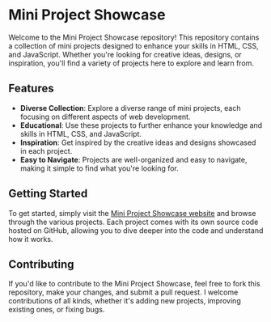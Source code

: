 # Mini Project Showcase

Welcome to the Mini Project Showcase repository! This repository contains a collection of mini projects designed to enhance your skills in HTML, CSS, and JavaScript. Whether you're looking for creative ideas, designs, or inspiration, you'll find a variety of projects here to explore and learn from.

## Features

- **Diverse Collection**: Explore a diverse range of mini projects, each focusing on different aspects of web development.
- **Educational**: Use these projects to further enhance your knowledge and skills in HTML, CSS, and JavaScript.
- **Inspiration**: Get inspired by the creative ideas and designs showcased in each project.
- **Easy to Navigate**: Projects are well-organized and easy to navigate, making it simple to find what you're looking for.

## Getting Started

To get started, simply visit the [Mini Project Showcase website](https://daniel-ho986-mini-projects.netlify.app/) and browse through the various projects. Each project comes with its own source code hosted on GitHub, allowing you to dive deeper into the code and understand how it works.

## Contributing

If you'd like to contribute to the Mini Project Showcase, feel free to fork this repository, make your changes, and submit a pull request. I welcome contributions of all kinds, whether it's adding new projects, improving existing ones, or fixing bugs.